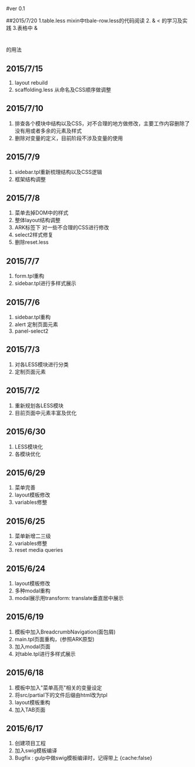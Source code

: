 #ver 0.1 

##2015/7/20 
1.table.less mixin中tbale-row.less的代码阅读
2.<colgroup></colgroup> & <<col></col> 的学习及实践
3.表格中<caption></caption> & <h1></h1> 的用法



## 2015/7/15
1. layout rebuild
2. scaffolding.less 从命名及CSS顺序做调整



## 2015/7/10
1. 排查各个模块中结构以及CSS，对不合理的地方做修改，主要工作内容删除了没有用或者多余的元素及样式
2. 删除对变量的定义，目前阶段不涉及变量的使用


## 2015/7/9
1. sidebar.tpl重新梳理结构以及CSS逻辑
2. 框架结构调整


## 2015/7/8
1. 菜单去掉DOM中的样式
2. 整体layout结构调整
3. ARK标签下 对一些不合理的CSS进行修改
4. select2样式修复
5. 删除reset.less


## 2015/7/7
1. form.tpl重构
2. sidebar.tpl进行多样式展示


## 2015/7/6
1. sidebar.tpl重构
2. alert 定制页面元素
3. panel-select2


## 2015/7/3
1. 对各LESS模块进行分类
2. 定制页面元素


## 2015/7/2 
1. 重新规划各LESS模块
2. 目前页面中元素丰富及优化 


## 2015/6/30
1. LESS模块化
2. 各模块优化


## 2015/6/29
1. 菜单完善
2. layout模板修改
3. variables修整


## 2015/6/25
1. 菜单新增二三级
2. variables修整
3. reset media queries


## 2015/6/24
1. layout模板修改
2. 多种modal重构
3. modal展示用transform: translate垂直居中展示


## 2015/6/19
1. 模板中加入BreadcrumbNavigation(面包屑)
2. main.tpl页面重构，(参照ARK原型)
3. 加入modal页面
4. 对table.tpl进行多样式展示


## 2015/6/18
1. 模板中加入"菜单高亮"相关的变量设定
2. 将src/partial下的文件后缀由html改为tpl
3. layout模板重构
4. 加入TAB页面


## 2015/6/17
1. 创建项目工程
2. 加入swig模板编译 
3. Bugfix : gulp中做swig模板编译时，记得带上 {cache:false}
